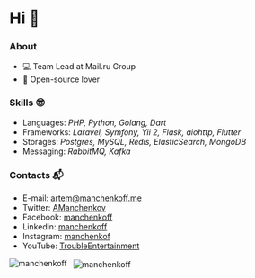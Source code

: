 # Hi 👋

### About

- 💻 Team Lead at Mail.ru Group
- 🧡 Open-source lover

### Skills 😎

- Languages: _PHP, Python, Golang, Dart_
- Frameworks: _Laravel, Symfony, Yii 2, Flask, aiohttp, Flutter_
- Storages: _Postgres, MySQL, Redis, ElasticSearch, MongoDB_
- Messaging: _RabbitMQ, Kafka_

### Contacts 📬

- E-mail: [artem@manchenkoff.me](mailto:artem@manchenkoff.me)
- Twitter: [AManchenkov](https://twitter.com/amanchenkov)
- Facebook: [manchenkoff](https://fb.com/manchenkoff)
- Linkedin: [manchenkoff](https://linkedin.com/in/manchenkoff)
- Instagram: [manchenkof](https://instagram.com/manchenkof)
- YouTube: [TroubleEntertainment](https://www.youtube.com/c/АртемМанченков)

<p>
  <img 
       align="left" 
       src="https://github-readme-stats.vercel.app/api/top-langs?username=manchenkoff&show_icons=true&locale=en" 
       alt="manchenkoff" />
</p>

<p>&nbsp;
  <img 
       align="center" 
       src="https://github-readme-stats.vercel.app/api?username=manchenkoff&show_icons=true&locale=en" 
       alt="manchenkoff" />
</p>
